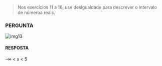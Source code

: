 > Nos exercícios 11 a 16, use desigualdade para descrever o intervalo de númeroa reais.

### PERGUNTA

![img13](https://pbs.twimg.com/media/D8qHCDCWkAAB2Hr?format=jpg&name=small)

#### RESPOSTA

-∞ < x < 5
